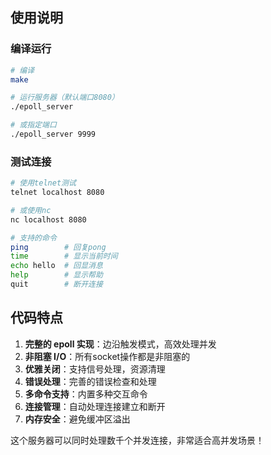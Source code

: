 ## 使用说明

### 编译运行
```bash
# 编译
make

# 运行服务器（默认端口8080）
./epoll_server

# 或指定端口
./epoll_server 9999
```

### 测试连接
```bash
# 使用telnet测试
telnet localhost 8080

# 或使用nc
nc localhost 8080

# 支持的命令
ping        # 回复pong
time        # 显示当前时间
echo hello  # 回显消息
help        # 显示帮助
quit        # 断开连接
```

## 代码特点

1. **完整的 epoll 实现**：边沿触发模式，高效处理并发
2. **非阻塞 I/O**：所有socket操作都是非阻塞的
3. **优雅关闭**：支持信号处理，资源清理
4. **错误处理**：完善的错误检查和处理
5. **多命令支持**：内置多种交互命令
6. **连接管理**：自动处理连接建立和断开
7. **内存安全**：避免缓冲区溢出

这个服务器可以同时处理数千个并发连接，非常适合高并发场景！